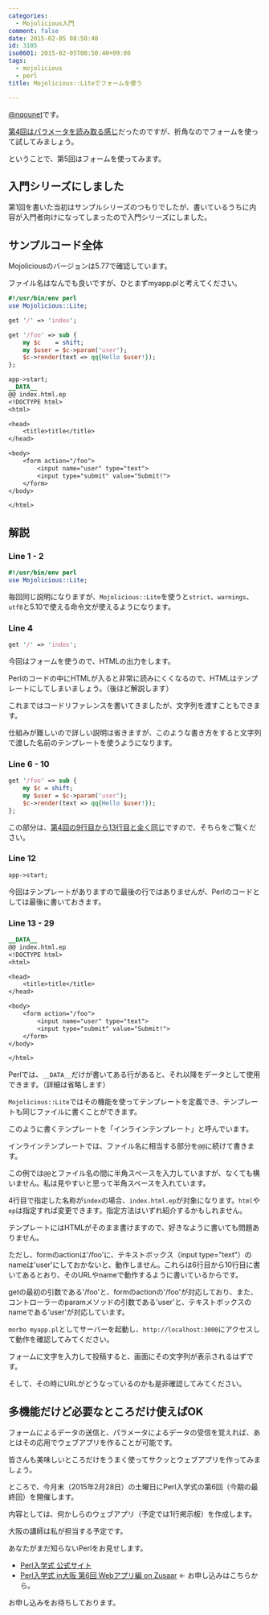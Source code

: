 ```yaml
---
categories:
  - Mojolicious入門
comment: false
date: 2015-02-05 08:50:40
id: 3105
iso8601: 2015-02-05T08:50:40+09:00
tags:
  - mojolicious
  - perl
title: Mojolicious::Liteでフォームを使う

---
```


<p><a href="https://twitter.com/nqounet">@nqounet</a>です。</p>

<p><a href="http://www.nishimiyahara.net/2015/02/04/075756" title="Mojolicious::Liteでパラメータを読み取る">第4回はパラメータを読み取る感じ</a>だったのですが、折角なのでフォームを使って試してみましょう。</p>

<p>ということで、第5回はフォームを使ってみます。</p>



<h2>入門シリーズにしました</h2>

<p>第1回を書いた当初はサンプルシリーズのつもりでしたが、書いているうちに内容が入門者向けになってしまったので入門シリーズにしました。</p>

<h2>サンプルコード全体</h2>

<p>Mojoliciousのバージョンは5.77で確認しています。</p>

<p>ファイル名はなんでも良いですが、ひとまずmyapp.plと考えてください。</p>

```perl
#!/usr/bin/env perl
use Mojolicious::Lite;

get '/' => 'index';

get '/foo' => sub {
    my $c    = shift;
    my $user = $c->param('user');
    $c->render(text => qq{Hello $user!});
};

app->start;
__DATA__
@@ index.html.ep
<!DOCTYPE html>
<html>

<head>
    <title>title</title>
</head>

<body>
    <form action="/foo">
        <input name="user" type="text">
        <input type="submit" value="Submit!">
    </form>
</body>

</html>
```

<h2>解説</h2>

<h3>Line 1 - 2</h3>

```perl
#!/usr/bin/env perl
use Mojolicious::Lite;
```

<p>毎回同じ説明になりますが、<code>Mojolicious::Lite</code>を使うと<code>strict</code>、<code>warnings</code>、<code>utf8</code>と5.10で使える命令文が使えるようになります。</p>

<h3>Line 4</h3>

```perl
get '/' => 'index';
```

<p>今回はフォームを使うので、HTMLの出力をします。</p>

<p>Perlのコードの中にHTMLが入ると非常に読みにくくなるので、HTMLはテンプレートにしてしまいましょう。（後ほど解説します）</p>

<p>これまではコードリファレンスを書いてきましたが、文字列を渡すこともできます。</p>

<p>仕組みが難しいので詳しい説明は省きますが、このような書き方をすると文字列で渡した名前のテンプレートを使うようになります。</p>

<h3>Line 6 - 10</h3>

```perl
get '/foo' => sub {
    my $c = shift;
    my $user = $c->param('user');
    $c->render(text => qq{Hello $user!});
};
```

<p>この部分は、<a href="http://www.nishimiyahara.net/2015/02/04/075756" title="Mojolicious::Liteでパラメータを読み取る">第4回の9行目から13行目と全く同じ</a>ですので、そちらをご覧ください。</p>

<h3>Line 12</h3>

```perl
app->start;
```

<p>今回はテンプレートがありますので最後の行ではありませんが、Perlのコードとしては最後に書いておきます。</p>

<h3>Line 13 - 29</h3>

```perl
__DATA__
@@ index.html.ep
<!DOCTYPE html>
<html>

<head>
    <title>title</title>
</head>

<body>
    <form action="/foo">
        <input name="user" type="text">
        <input type="submit" value="Submit!">
    </form>
</body>

</html>
```

<p>Perlでは、<code>__DATA__</code>だけが書いてある行があると、それ以降をデータとして使用できます。（詳細は省略します）</p>

<p><code>Mojolicious::Lite</code>ではその機能を使ってテンプレートを定義でき、テンプレートも同じファイルに書くことができます。</p>

<p>このように書くテンプレートを「インラインテンプレート」と呼んでいます。</p>

<p>インラインテンプレートでは、ファイル名に相当する部分を<code>@@</code>に続けて書きます。</p>

<p>この例では<code>@@</code>とファイル名の間に半角スペースを入力していますが、なくても構いません。私は見やすいと思って半角スペースを入れています。</p>

<p>4行目で指定した名称が<code>index</code>の場合、<code>index.html.ep</code>が対象になります。<code>html</code>や<code>ep</code>は指定すれば変更できます。指定方法はいずれ紹介するかもしれません。</p>

<p>テンプレートにはHTMLがそのまま書けますので、好きなように書いても問題ありません。</p>

<p>ただし、formのactionは'/foo'に、テキストボックス（input type="text"）のnameは'user'にしておかないと、動作しません。これらは6行目から10行目に書いてあるとおり、そのURLやnameで動作するように書いているからです。</p>

<p>getの最初の引数である'/foo'と、formのactionの'/foo'が対応しており、また、コントローラーのparamメソッドの引数である'user'と、テキストボックスのnameである'user'が対応しています。</p>

<p><code>morbo myapp.pl</code>としてサーバーを起動し、<code>http://localhost:3000</code>にアクセスして動作を確認してみてください。</p>

<p>フォームに文字を入力して投稿すると、画面にその文字列が表示されるはずです。</p>

<p>そして、その時にURLがどうなっているのかも是非確認してみてください。</p>

<h2>多機能だけど必要なところだけ使えばOK</h2>

<p>フォームによるデータの送信と、パラメータによるデータの受信を覚えれば、あとはその応用でウェブアプリを作ることが可能です。</p>

<p>皆さんも美味しいところだけをうまく使ってサクッとウェブアプリを作ってみましょう。</p>

<p>ところで、今月末（2015年2月28日）の土曜日にPerl入学式の第6回（今期の最終回）を開催します。</p>

<p>内容としては、何かしらのウェブアプリ（予定では1行掲示板）を作成します。</p>

<p>大阪の講師は私が担当する予定です。</p>

<p>あなたがまだ知らないPerlをお見せします。</p>

<ul>
<li><a href="http://www.perl-entrance.org/">Perl入学式 公式サイト</a></li>
<li><a href="http://www.zusaar.com/event/12837005">Perl入学式 in大阪 第6回 Webアプリ編 on Zusaar</a> ← お申し込みはこちらから。</li>
</ul>

<p>お申し込みをお待ちしております。</p>
    	